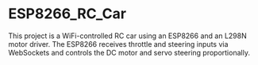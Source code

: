 # ESP8266_RC_Car
This project is a WiFi-controlled RC car using an ESP8266 and an L298N motor driver. The ESP8266 receives throttle and steering inputs via WebSockets and controls the DC motor and servo steering proportionally.

